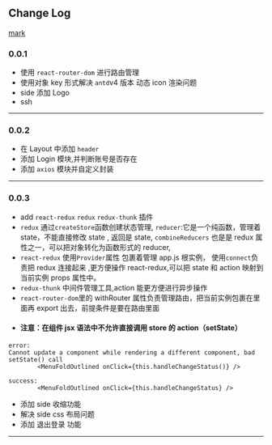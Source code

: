 ## Change Log

[mark](https://www.cnblogs.com/wj-1314/p/8547763.html)

### 0.0.1

- 使用 `react-router-dom` 进行路由管理
- 使用对象 key 形式解决 `antd`v4 版本 动态 icon 渲染问题
- side 添加 Logo
- ssh

---

### 0.0.2

- 在 Layout 中添加 `header`
- 添加 Login 模块,并判断账号是否存在
- 添加 `axios` 模块并自定义封装

---

### 0.0.3

- add `react-redux` `redux` `redux-thunk` 插件
- `redux` 通过`createStore`函数创建状态管理, `reducer`:它是一个纯函数，管理着 state，不能直接修改 state , 返回是 state, `combineReducers` 也是是 redux 属性之一，可以把对象转化为函数形式的 reducer,
- `react-redux` 使用`Provider`属性 包裹着管理 app.js 根实例， 使用`connect`负责把 redux 连接起来 ,更方便操作 react-redux,可以把 state 和 action 映射到当前实例 props 属性中。
- `redux-thunk` 中间件管理工具,action 能更方便进行异步操作
- `react-router-dom`里的 withRouter 属性负责管理路由，把当前实例包裹在里面再 export 出去，前提条件是要在路由里面
- #### 注意：在组件 jsx 语法中不允许直接调用 store 的 action（setState）

```
error:
Cannot update a component while rendering a different component, bad setState() call
        <MenuFoldOutlined onClick={this.handleChangeStatus()} />

success:
        <MenuFoldOutlined onClick={this.handleChangeStatus} />
```

- 添加 side 收缩功能
- 解决 side css 布局问题
- 添加 退出登录 功能

---
